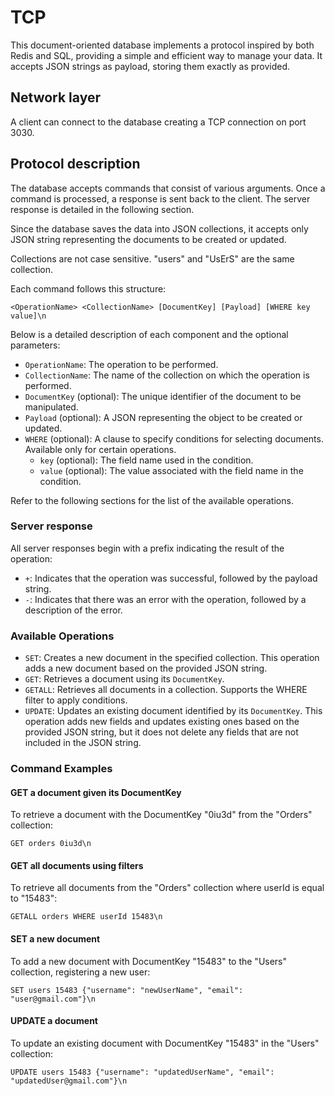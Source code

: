 # TCP

This document-oriented database implements a protocol inspired by both Redis and SQL, providing a simple and efficient way to manage your data. It accepts JSON strings as payload, storing them exactly as provided.

## Network layer

A client can connect to the database creating a TCP connection on port 3030.

## Protocol description

The database accepts commands that consist of various arguments. Once a command is processed, a response is sent back to the client. The server response is detailed in the following section.

Since the database saves the data into JSON collections, it accepts only JSON string representing the documents to be created or updated.

Collections are not case sensitive. "users" and "UsErS" are the same collection.

Each command follows this structure:

```
<OperationName> <CollectionName> [DocumentKey] [Payload] [WHERE key value]\n
```

Below is a detailed description of each component and the optional parameters:

* `OperationName`: The operation to be performed.
* `CollectionName`: The name of the collection on which the operation is performed.
* `DocumentKey` (optional): The unique identifier of the document to be manipulated.
* `Payload` (optional): A JSON representing the object to be created or updated.
* `WHERE` (optional): A clause to specify conditions for selecting documents. Available only for certain operations.
    * `key` (optional): The field name used in the condition.
    * `value` (optional): The value associated with the field name in the condition.

Refer to the following sections for the list of the available operations.

### Server response

All server responses begin with a prefix indicating the result of the operation:

* `+`: Indicates that the operation was successful, followed by the payload string.
* `-`: Indicates that there was an error with the operation, followed by a description of the error.

### Available Operations

* `SET`: Creates a new document in the specified collection. This operation adds a new document based on the provided JSON string.
* `GET`: Retrieves a document using its `DocumentKey`.
* `GETALL`: Retrieves all documents in a collection. Supports the WHERE filter to apply conditions.
* `UPDATE`: Updates an existing document identified by its `DocumentKey`. This operation adds new fields and updates existing ones based on the provided JSON string, but it does not delete any fields that are not included in the JSON string.


### Command Examples

#### GET a document given its DocumentKey

To retrieve a document with the DocumentKey "0iu3d" from the "Orders" collection:

```
GET orders 0iu3d\n
```

#### GET all documents using filters

To retrieve all documents from the "Orders" collection where userId is equal to "15483":

```
GETALL orders WHERE userId 15483\n
```

#### SET a new document

To add a new document with DocumentKey "15483" to the "Users" collection, registering a new user:

```
SET users 15483 {"username": "newUserName", "email": "user@gmail.com"}\n
```

#### UPDATE a document

To update an existing document with DocumentKey "15483" in the "Users" collection:

```
UPDATE users 15483 {"username": "updatedUserName", "email": "updatedUser@gmail.com"}\n
```